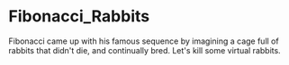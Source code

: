 Fibonacci_Rabbits
=================

Fibonacci came up with his famous sequence by imagining a cage full of rabbits that didn't die, and continually bred.  Let's kill some virtual rabbits.


